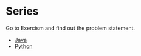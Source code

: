 # Series

Go to Exercism and find out the problem statement.

* [Java](https://exercism.org/tracks/java/exercises/series)
* [Python](https://exercism.org/tracks/python/exercises/series)
